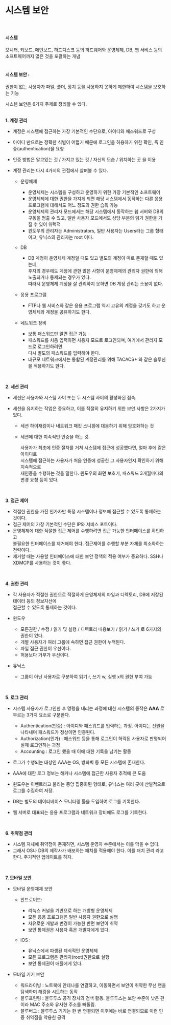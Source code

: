 # 시스템 보안

<br/>

#### 시스템

모니터, 키보드, 메인보드, 하드디스크 등의 하드웨어와 운영체제, DB, 웹 서비스 등의 소프트웨어까지 많은 것을 포괄하는 개념<br/><br/>

#### 시스템 보안 :

권한이 없는 사용자가 파일, 폴더, 장치 등을 사용하지 못하게 제한하여 시스템을 보호하는 기능

시스템 보안은 6가지 주제로 정리할 수 있다.<br/><br/>

  
**1. 계정 관리**

* 계정은 시스템에 접근하는 가장 기본적인 수단으로, 아이디와 패스워드로 구성
* 아이디 만으로는 정확한 식별이 어렵기 때문에 로그인을 허용하기 위한 확인, 즉 인증(authentication)을 요청
* 인증 방법은 알고있는 것 / 가지고 있는 것 / 자신의 모습 / 위치하는 곳 을 이용
* 계정 관리는 다시 4가지의 관점에서 살펴볼 수 있다. 
  
  * 운영체제
    * 운영체제는 시스템을 구성하고 운영하기 위한 가장 기본적인 소프트웨어
    * 운영체제에 대한 권한을 가지게 되면 해당 시스템에서 동작하는 다른 응용 프로그램에 대해서도 어느 정도의 권한 습득 가능
    * 운영체제의 관리자 모드에서는 해당 시스템에서 동작하는 웹 서버와 DB의 구동을 멈출 수 있고, 일반 사용자 모드에서도 
      상당 부분의 읽기 권한을 가질 수 있어 위력적
    * 윈도우의 관리자는 Administrators, 일반 사용자는 Users라는 그룹 형태이고, 유닉스의 관리자는 root 이다.
  
  * DB
    * DB 계정이 운영체제 계정일 때도 있고 별도의 계정이 따로 존재할 때도 있는데,   
      후자의 경우에도 계정에 관한 많은 사항이 운영체제의 관리자 권한에 의해 노출되거나 통제되는 경우가 있다.   
      따라서 운영체제 계정을 잘 관리하지 못하면 DB 계정 관리는 소용이 없다.
  
  * 응용 프로그램
    * FTP나 웹 서비스와 같은 응용 프로그램 역시 고유의 계정을 갖기도 하고 운영체제와 계정을 공유하기도 한다.
  
  * 네트워크 장비
    * 보통 패스워드만 알면 접근 가능
    * 패스워드를 처음 입력하면 사용자 모드로 로그인되며, 여기에서 관리자 모드로 로그인하려면   
      다시 별도의 패스워드를 입력해야 한다.
    * 대규모 네트워크에서는 통합된 계정관리를 위해 TACACS+ 와 같은 솔루션을 적용하기도 한다.
  
<br/>

**2. 세션 관리**

* 세션은 사용자와 시스템 사이 또는 두 시스템 사이의 활성화된 접속.
* 세션을 유지하는 작업은 중요하고, 이를 적절히 유지하기 위한 보안 사항은 2가지가 있다.
  
  * 세션 하이재킹이나 네트워크 패킷 스니핑에 대응하기 위해 암호화하는 것
  * 세션에 대한 지속적인 인증을 하는 것.
  
     사용자가 최초에 인증 절차를 거쳐 시스템에 접근에 성공했다면, 얼마 후에 같은 아이디로  
     시스템에 접근하는 사용자가 처음 인증에 성공한 그 사용자인지 확인하기 위해 지속적으로  
     재인증을 수행하는 것을 말한다. 윈도우의 화면 보호기, 패스워드 3개월마다의 변경 요청 등이 있다.
     
<br/>

**3. 접근 제어**

* 적절한 권한을 가진 인가자만 특정 시스템이나 정보에 접근할 수 있도록 통제하는 것이다.
* 접근 제어의 가장 기본적인 수단은 IP와 서비스 포트이다.
* 운영체제에 대한 적절한 접근 제어를 수행하려면 접근 가능한 인터페이스를 확인하고  
  불필요한 인터페이스를 제거해야 한다. 접근제어를 수행할 부분 자체를 최소화하는 전략이다.
* 제거할 때는 사용할 인터페이스에 대한 보안 정책의 적용 여부가 중요하다. SSH나 XDMCP를 사용하는 것이 좋다.

<br/>

**4. 권한 관리**

* 각 사용자가 적절한 권한으로 적절하게 운영체제의 파일과 디렉토리, DB에 저장된 데이터 등의 정보자산에  
  접근할 수 있도록 통제하는 것이다.
  
* 윈도우
  * 모든권한 / 수정 / 읽기 및 실행 / 디렉토리 내용보기 / 읽기 / 쓰기 로 6가지의 권한이 있다.
  * 개별 사용자가 여러 그룹에 속하면 접근 권한이 누적된다.
  * 파일 접근 권한이 우선이다.
  * 허용보다 거부가 우선이다.
  
* 유닉스
  * 그룹이 아닌 사용자로 구분하여 읽기 r, 쓰기 w, 실행 x의 권한 부여 가능

<br/>

**5. 로그 관리**

* 시스템 사용자가 로그인한 후 명령을 내리는 과정에 대한 시스템의 동작은 **AAA** 로 부르는 3가지 요소로 구분한다.
  * Authentication(인증) : 아이디와 패스워드를 입력하는 과정. 아이디는 신원을 나타내며 패스워드가 정상이면 인증된다.
  * Authorization(인가) : 패스워드 등을 통해 로그인이 허락된 사용자로 판명되어 실제 로그인하는 과정
  * Accounting : 로그인 했을 때 이에 대한 기록을 남기는 활동
  
* 로그가 수행되는 대상인 AAA는 OS, 방화벽 등 모든 시스템에 존재한다.
* AAA에 대한 로그 정보는 해커나 시스템에 접근한 사용자 추적에 큰 도움
* 윈도우는 이벤트라고 불리는 중앙 집중화된 형태로, 유닉스는 여러 곳에 산발적으로 로그를 수집하여 저장.
* DB는 별도의 데이터베이스 모니터링 툴을 도입하여 로그를 기록한다. 
* 웹 서버로 대표되는 응용 프로그램과 네트워크 장비에도 로그를 기록한다.

<br/>

**6. 취약점 관리**

* 시스템 자체에 취약점이 존재하면, 시스템 운영자 수준에서는 이를 막을 수 없다.
* 그래서 OS나 DB의 제작사가 배포하는 패치를 적용해야 한다. 이를 패치 관리 라고 한다. 주기적인 업데이트를 하자.

<br/>

**7. 모바일 보안**

* 모바일 운영체제 보안

  * 안드로이드:
    * 리눅스 커널을 기반으로 하는 개방형 운영체제
    * 모든 응용 프로그램은 일반 사용자 권한으로 실행
    * 자유로운 개발과 변경이 가능한 반면 보안이 취약
    * 보안 통제권은 사용자 혹은 개발자에게 있다.
    
  * iOS : 
    * 유닉스에서 파생된 폐쇠적인 운영체제
    * 모든 프로그램은 관리자(root)권한으로 실행
    * 보안 통제권이 애플에게 있다.
    
* 모바일 기기 보안
  * 워드라이빙 : 노트북에 안테나를 연결하고, 이동하면서 보안이 취약한 무선 랜을 탐색하며 해킹을 시도하는 동작
  * 블루프린팅 : 블루투스 공격 장치의 검색 활동. 블루투스는 보안 수준이 낮은 편이라 MAC 주소와 유사한 주소를 빼돌림.
  * 블루버그 : 블루투스 기기는 한 번 연결되면 이후에는 바로 연결되므로 이런 인증 취약점을 악용한 공격

<br/>
